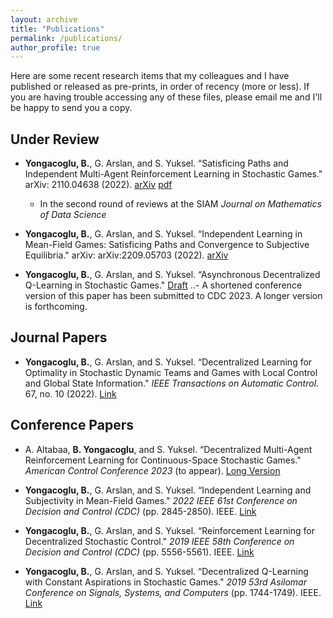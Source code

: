 ```yaml
---
layout: archive
title: "Publications"
permalink: /publications/
author_profile: true
---
```


Here are some recent research items that my colleagues and I have published or released as pre-prints, in order of recency (more or less). If you are having trouble accessing any of these files, please email me and I'll be happy to send you a copy.



## Under Review

- **Yongacoglu, B.**, G. Arslan, and S. Yuksel. “Satisficing Paths and Independent Multi-Agent Reinforcement Learning in Stochastic Games." arXiv: 2110.04638 (2022). [arXiv](https://arxiv.org/abs/2110.04638) [pdf](http://yongac.github.io/files/satisficing.pdf)
  * In the second round of reviews at the SIAM *Journal on Mathematics of Data Science*

- **Yongacoglu, B.**, G. Arslan, and S. Yuksel. “Independent Learning in Mean-Field Games: Satisficing Paths and Convergence to Subjective Equilibria." arXiv: arXiv:2209.05703 (2022). [arXiv](https://arxiv.org/abs/2209.05703)

-  **Yongacoglu, B.**, G. Arslan, and S. Yuksel. “Asynchronous Decentralized Q-Learning in Stochastic Games." [Draft](https://yongac.github.io/files/asynchronous.pdf)
..- A shortened conference version of this paper has been submitted to CDC 2023. A longer version is forthcoming.


## Journal Papers

- **Yongacoglu, B.**, G. Arslan, and S. Yuksel. “Decentralized Learning for Optimality in Stochastic Dynamic Teams and Games with Local Control and Global State Information." *IEEE Transactions on Automatic Control.* 67, no. 10 (2022). [Link](https://ieeexplore.ieee.org/document/9580732)


## Conference Papers

- A. Altabaa, **B. Yongacoglu**, and S. Yuksel. “Decentralized Multi-Agent Reinforcement Learning for Continuous-Space Stochastic Games." *American Control Conference 2023* (to appear). [Long Version](https://yongac.github.io/files/Decentralized_MARL_Continuous_Spaces.pdf) 

- **Yongacoglu, B.**, G. Arslan, and S. Yuksel. “Independent Learning and Subjectivity in Mean-Field Games." *2022 IEEE 61st Conference on Decision and Control (CDC)* (pp. 2845-2850). IEEE. [Link](https://ieeexplore.ieee.org/document/9992399)

- **Yongacoglu, B.**, G. Arslan, and S. Yuksel. “Reinforcement Learning for Decentralized Stochastic Control." *2019 IEEE 58th Conference on Decision and Control (CDC)* (pp. 5556-5561). IEEE. [Link](https://ieeexplore.ieee.org/document/9030158)

- **Yongacoglu, B.**, G. Arslan, and S. Yuksel. “Decentralized Q-Learning with Constant Aspirations in Stochastic Games." *2019 53rd Asilomar Conference on Signals, Systems, and Computers* (pp. 1744-1749). IEEE. [Link](https://ieeexplore.ieee.org/document/9049021)



